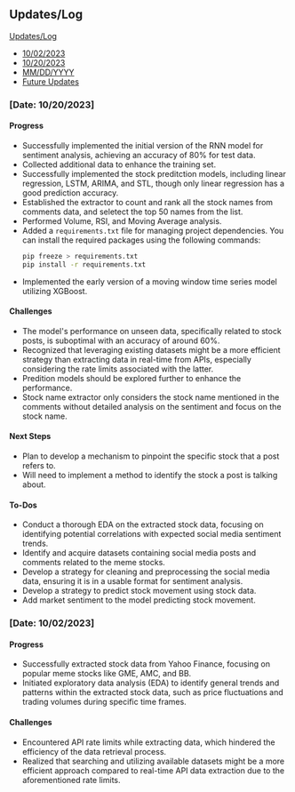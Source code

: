 ## Updates/Log
[Updates/Log](#updateslog)
   - [10/02/2023](#date-10022023)
   - [10/20/2023](#date-10202023)
   - [MM/DD/YYYY](#date-mmddyyyy)
   - [Future Updates](#future-updates)

### [Date: 10/20/2023]
#### Progress
- Successfully implemented the initial version of the RNN model for sentiment analysis, achieving an accuracy of 80% for test data.
- Collected additional data to enhance the training set.
- Successfully implemented the stock preditction models, including linear regression, LSTM, ARIMA, and STL, though only linear regression has a good prediction accuracy.
- Established the extractor to count and rank all the stock names from comments data, and seletect the top 50 names from the list.
- Performed Volume, RSI, and Moving Average analysis.
- Added a `requirements.txt` file for managing project dependencies. You can install the required packages using the following commands:
  ```bash
  pip freeze > requirements.txt
  pip install -r requirements.txt
  ```
- Implemented the early version of a moving window time series model utilizing XGBoost.

#### Challenges
- The model's performance on unseen data, specifically related to stock posts, is suboptimal with an accuracy of around 60%.
- Recognized that leveraging existing datasets might be a more efficient strategy than extracting data in real-time from APIs, especially considering the rate limits associated with the latter.
- Predition models should be explored further to enhance the performance.
- Stock name extractor only considers the stock name mentioned in the comments without detailed analysis on the sentiment and focus on the stock name.

#### Next Steps
- Plan to develop a mechanism to pinpoint the specific stock that a post refers to.
- Will need to implement a method to identify the stock a post is talking about.

#### To-Dos
- Conduct a thorough EDA on the extracted stock data, focusing on identifying potential correlations with expected social media sentiment trends.
- Identify and acquire datasets containing social media posts and comments related to the meme stocks.
- Develop a strategy for cleaning and preprocessing the social media data, ensuring it is in a usable format for sentiment analysis.
- Develop a strategy to predict stock movement using stock data.
- Add market sentiment to the model predicting stock movement.

### [Date: 10/02/2023]
#### Progress
- Successfully extracted stock data from Yahoo Finance, focusing on popular meme stocks like GME, AMC, and BB.
- Initiated exploratory data analysis (EDA) to identify general trends and patterns within the extracted stock data, such as price fluctuations and trading volumes during specific time frames.

#### Challenges
- Encountered API rate limits while extracting data, which hindered the efficiency of the data retrieval process.
- Realized that searching and utilizing available datasets might be a more efficient approach compared to real-time API data extraction due to the aforementioned rate limits.


